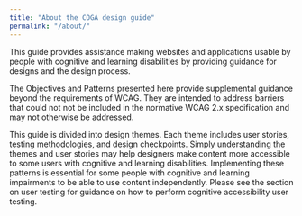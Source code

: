 ```yaml
---
title: "About the COGA design guide"
permalink: "/about/"
---
```


This guide provides assistance making websites and applications usable by people with cognitive and learning disabilities by providing guidance for designs and the design process.

The Objectives and Patterns presented here provide supplemental guidance beyond the requirements of WCAG. They are intended to address barriers that could not not be included in the normative WCAG 2.x specification and may not otherwise be addressed.

This guide is divided into design themes. Each theme includes user stories, testing methodologies, and design checkpoints. Simply understanding the themes and user stories may help designers make content more accessible to some users with cognitive and learning disabilities. Implementing these patterns is essential for some people with cognitive and learning impairments to be able to use content independently. Please see the section on user testing for guidance on how to perform cognitive accessibility user testing.
